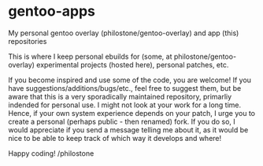 # gentoo-apps
My personal gentoo overlay (philostone/gentoo-overlay) and app (this) repositories

This is where I keep personal ebuilds for (some, at philostone/gentoo-overlay) experimental projects (hosted here), personal patches, etc.

If you become inspired and use some of the code, you are welcome! If you have suggestions/additions/bugs/etc., feel free to suggest them, but be aware that this is a very sporadically maintained repository, primarliy indended for personal use. I might not look at your work for a long time. Hence, if your own system experience depends on your patch, I urge you to create a personal (perhaps public - then renamed) fork. If you do so, I would appreciate if you send a message telling me about it, as it would be nice to be able to keep track of which way it develops and where!

Happy coding! /philostone
